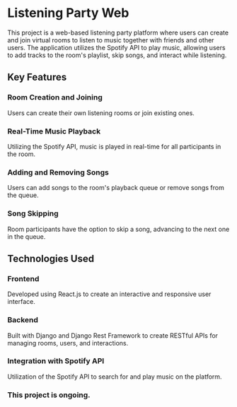 # Listening Party Web

This project is a web-based listening party platform where users can create and join virtual rooms to listen to music together with friends and other users. The application utilizes the Spotify API to play music, allowing users to add tracks to the room's playlist, skip songs, and interact while listening.

## Key Features

### Room Creation and Joining
Users can create their own listening rooms or join existing ones.

### Real-Time Music Playback
Utilizing the Spotify API, music is played in real-time for all participants in the room.

### Adding and Removing Songs
Users can add songs to the room's playback queue or remove songs from the queue.

### Song Skipping
Room participants have the option to skip a song, advancing to the next one in the queue.

## Technologies Used

### Frontend
Developed using React.js to create an interactive and responsive user interface.

### Backend
Built with Django and Django Rest Framework to create RESTful APIs for managing rooms, users, and interactions.

### Integration with Spotify API
Utilization of the Spotify API to search for and play music on the platform.

### This project is ongoing.
